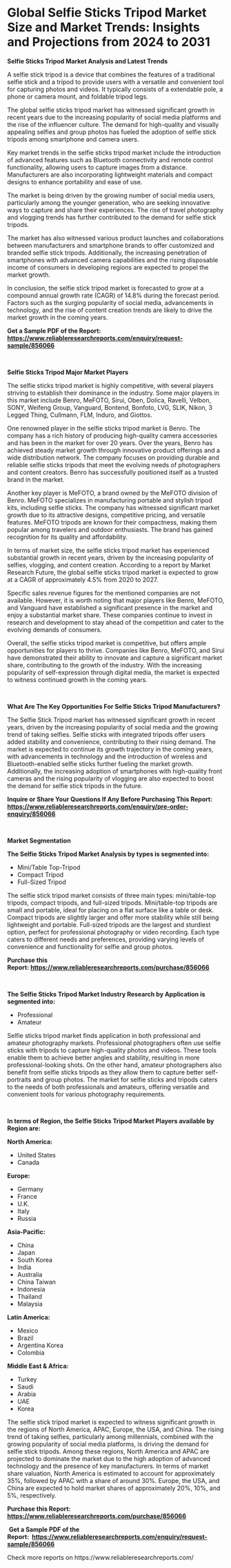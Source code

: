 <p><h1>Global Selfie Sticks Tripod Market Size and Market Trends: Insights and Projections from 2024 to 2031</h1></p><p><strong>Selfie Sticks Tripod Market Analysis and Latest Trends</strong></p>
<p><p>A selfie stick tripod is a device that combines the features of a traditional selfie stick and a tripod to provide users with a versatile and convenient tool for capturing photos and videos. It typically consists of a extendable pole, a phone or camera mount, and foldable tripod legs.</p><p>The global selfie sticks tripod market has witnessed significant growth in recent years due to the increasing popularity of social media platforms and the rise of the influencer culture. The demand for high-quality and visually appealing selfies and group photos has fueled the adoption of selfie stick tripods among smartphone and camera users.</p><p>Key market trends in the selfie sticks tripod market include the introduction of advanced features such as Bluetooth connectivity and remote control functionality, allowing users to capture images from a distance. Manufacturers are also incorporating lightweight materials and compact designs to enhance portability and ease of use.</p><p>The market is being driven by the growing number of social media users, particularly among the younger generation, who are seeking innovative ways to capture and share their experiences. The rise of travel photography and vlogging trends has further contributed to the demand for selfie stick tripods.</p><p>The market has also witnessed various product launches and collaborations between manufacturers and smartphone brands to offer customized and branded selfie stick tripods. Additionally, the increasing penetration of smartphones with advanced camera capabilities and the rising disposable income of consumers in developing regions are expected to propel the market growth.</p><p>In conclusion, the selfie stick tripod market is forecasted to grow at a compound annual growth rate (CAGR) of 14.8% during the forecast period. Factors such as the surging popularity of social media, advancements in technology, and the rise of content creation trends are likely to drive the market growth in the coming years.</p></p>
<p><strong>Get a Sample PDF of the Report:&nbsp; <a href="https://www.reliableresearchreports.com/enquiry/request-sample/856066">https://www.reliableresearchreports.com/enquiry/request-sample/856066</a></strong></p>
<p>&nbsp;</p>
<p><strong>Selfie Sticks Tripod Major Market Players</strong></p>
<p><p>The selfie sticks tripod market is highly competitive, with several players striving to establish their dominance in the industry. Some major players in this market include Benro, MeFOTO, Sirui, Oben, Dolica, Ravelli, Velbon, SONY, Weifeng Group, Vanguard, Bontend, Bonfoto, LVG, SLIK, Nikon, 3 Legged Thing, Cullmann, FLM, Induro, and Giottos. </p><p>One renowned player in the selfie sticks tripod market is Benro. The company has a rich history of producing high-quality camera accessories and has been in the market for over 20 years. Over the years, Benro has achieved steady market growth through innovative product offerings and a wide distribution network. The company focuses on providing durable and reliable selfie sticks tripods that meet the evolving needs of photographers and content creators. Benro has successfully positioned itself as a trusted brand in the market.</p><p>Another key player is MeFOTO, a brand owned by the MeFOTO division of Benro. MeFOTO specializes in manufacturing portable and stylish tripod kits, including selfie sticks. The company has witnessed significant market growth due to its attractive designs, competitive pricing, and versatile features. MeFOTO tripods are known for their compactness, making them popular among travelers and outdoor enthusiasts. The brand has gained recognition for its quality and affordability.</p><p>In terms of market size, the selfie sticks tripod market has experienced substantial growth in recent years, driven by the increasing popularity of selfies, vlogging, and content creation. According to a report by Market Research Future, the global selfie sticks tripod market is expected to grow at a CAGR of approximately 4.5% from 2020 to 2027.</p><p>Specific sales revenue figures for the mentioned companies are not available. However, it is worth noting that major players like Benro, MeFOTO, and Vanguard have established a significant presence in the market and enjoy a substantial market share. These companies continue to invest in research and development to stay ahead of the competition and cater to the evolving demands of consumers.</p><p>Overall, the selfie sticks tripod market is competitive, but offers ample opportunities for players to thrive. Companies like Benro, MeFOTO, and Sirui have demonstrated their ability to innovate and capture a significant market share, contributing to the growth of the industry. With the increasing popularity of self-expression through digital media, the market is expected to witness continued growth in the coming years.</p></p>
<p>&nbsp;</p>
<p><strong>What Are The Key Opportunities For Selfie Sticks Tripod Manufacturers?</strong></p>
<p><p>The Selfie Stick Tripod market has witnessed significant growth in recent years, driven by the increasing popularity of social media and the growing trend of taking selfies. Selfie sticks with integrated tripods offer users added stability and convenience, contributing to their rising demand. The market is expected to continue its growth trajectory in the coming years, with advancements in technology and the introduction of wireless and Bluetooth-enabled selfie sticks further fueling the market growth. Additionally, the increasing adoption of smartphones with high-quality front cameras and the rising popularity of vlogging are also expected to boost the demand for selfie stick tripods in the future.</p></p>
<p><strong>Inquire or Share Your Questions If Any Before Purchasing This Report: <a href="https://www.reliableresearchreports.com/enquiry/pre-order-enquiry/856066">https://www.reliableresearchreports.com/enquiry/pre-order-enquiry/856066</a></strong></p>
<p>&nbsp;</p>
<p><strong>Market Segmentation</strong></p>
<p><strong>The Selfie Sticks Tripod Market Analysis by types is segmented into:</strong></p>
<p><ul><li>Mini/Table Top-Tripod</li><li>Compact Tripod</li><li>Full-Sized Tripod</li></ul></p>
<p><p>The selfie stick tripod market consists of three main types: mini/table-top tripods, compact tripods, and full-sized tripods. Mini/table-top tripods are small and portable, ideal for placing on a flat surface like a table or desk. Compact tripods are slightly larger and offer more stability while still being lightweight and portable. Full-sized tripods are the largest and sturdiest option, perfect for professional photography or video recording. Each type caters to different needs and preferences, providing varying levels of convenience and functionality for selfie and group photos.</p></p>
<p><strong>Purchase this Report:&nbsp;<a href="https://www.reliableresearchreports.com/purchase/856066">https://www.reliableresearchreports.com/purchase/856066</a></strong></p>
<p>&nbsp;</p>
<p><strong>The Selfie Sticks Tripod Market Industry Research by Application is segmented into:</strong></p>
<p><ul><li>Professional</li><li>Amateur</li></ul></p>
<p><p>Selfie sticks tripod market finds application in both professional and amateur photography markets. Professional photographers often use selfie sticks with tripods to capture high-quality photos and videos. These tools enable them to achieve better angles and stability, resulting in more professional-looking shots. On the other hand, amateur photographers also benefit from selfie sticks tripods as they allow them to capture better self-portraits and group photos. The market for selfie sticks and tripods caters to the needs of both professionals and amateurs, offering versatile and convenient tools for various photography requirements.</p></p>
<p>&nbsp;</p>
<p><strong>In terms of Region, the Selfie Sticks Tripod Market Players available by Region are:</strong></p>
<p>
    <p> <strong> North America: </strong>
        <ul>
            <li>United States</li>
            <li>Canada</li>
        </ul>
        </p> 
    <p> <strong> Europe: </strong>
        <ul>
            <li>Germany</li>
            <li>France</li>
            <li>U.K.</li>
            <li>Italy</li>
            <li>Russia</li>
        </ul>
        </p> 
    <p> <strong> Asia-Pacific: </strong>
        <ul>
            <li>China</li>
            <li>Japan</li>
            <li>South Korea</li>
            <li>India</li>
            <li>Australia</li>
            <li>China Taiwan</li>
            <li>Indonesia</li>
            <li>Thailand</li>
            <li>Malaysia</li>
        </ul>
        </p> 
    <p> <strong> Latin America: </strong>
        <ul>
            <li>Mexico</li>
            <li>Brazil</li>
            <li>Argentina Korea</li>
            <li>Colombia</li>
        </ul>
        </p> 
    <p> <strong> Middle East & Africa: </strong>
        <ul>
            <li>Turkey</li>
            <li>Saudi</li>
            <li>Arabia</li>
            <li>UAE</li>
            <li>Korea</li>
        </ul>
    </p>
    </p>
<p><p>The selfie stick tripod market is expected to witness significant growth in the regions of North America, APAC, Europe, the USA, and China. The rising trend of taking selfies, particularly among millennials, combined with the growing popularity of social media platforms, is driving the demand for selfie stick tripods. Among these regions, North America and APAC are projected to dominate the market due to the high adoption of advanced technology and the presence of key manufacturers. In terms of market share valuation, North America is estimated to account for approximately 35%, followed by APAC with a share of around 30%. Europe, the USA, and China are expected to hold market shares of approximately 20%, 10%, and 5%, respectively.</p></p>
<p><strong>Purchase this Report: <a href="https://www.reliableresearchreports.com/purchase/856066">https://www.reliableresearchreports.com/purchase/856066</a></strong></p>
<p>&nbsp;<strong>Get a Sample PDF of the Report:&nbsp;&nbsp;<a href="https://www.reliableresearchreports.com/enquiry/request-sample/856066">https://www.reliableresearchreports.com/enquiry/request-sample/856066</a></strong></p>
<p><strong></strong></p>
<p>Check more reports on https://www.reliableresearchreports.com/</p>
